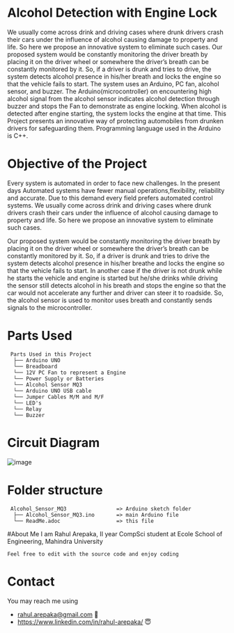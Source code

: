 
# Alcohol Detection with Engine Lock

We usually come across drink and driving cases where drunk drivers crash their cars under the influence of alcohol causing damage to property 
and life. So here we propose an innovative system to eliminate such cases. Our proposed system would be constantly monitoring the driver breath 
by placing it on the driver wheel or somewhere the driver’s breath can be constantly monitored by it. So, if a driver is drunk and tries to drive,
the system detects alcohol presence in his/her breath and locks the engine so that the vehicle fails to start. The system uses an Arduino, PC fan,
alcohol sensor, and buzzer. The Arduino(microcontroller) on encountering high alcohol signal from the alcohol sensor indicates alcohol detection 
through buzzer and stops the Fan to demonstrate as engine locking. When alcohol is detected after engine starting, the system locks the engine at 
that time. This Project presents an innovative way of protecting automobiles from drunken drivers for safeguarding them. Programming language used
in the Arduino is C++.


# Objective of the Project
Every system is automated in order to face new challenges. In the present days Automated systems have fewer manual operations,flexibility,
reliability and accurate. Due to this demand every field prefers automated control systems. We usually come across drink and driving cases where
drunk drivers crash their cars under the influence of alcohol
causing damage to property and life. So here we propose an innovative system to eliminate such cases. 

Our proposed system would be constantly monitoring the driver breath by placing it on the driver wheel or somewhere the driver’s breath can be constantly 
monitored by it. So, if a driver is drunk and tries to drive the system detects alcohol presence in his/her breathe and locks the engine so that the 
vehicle fails to start. In another case if the driver is not drunk while he starts the vehicle and engine is started but he/she drinks while driving 
the sensor still detects alcohol in his breath and stops the engine so that the car would not accelerate any further and driver can steer it to roadside. 
So, the alcohol sensor is used to monitor uses breath and constantly sends signals to the microcontroller.

# Parts Used
```
 Parts Used in this Project                
  ├── Arduino UNO       
  └── Breadboard  
  └── 12V PC Fan to represent a Engine
  └── Power Supply or Batteries
  └── Alcohol Sensor MQ3
  └── Arduino UNO USB cable
  └── Jumper Cables M/M and M/F
  └── LED's
  └── Relay
  └── Buzzer              
```

# Circuit Diagram 
![image](https://user-images.githubusercontent.com/10435564/128292042-85558aa3-0c41-4113-aea3-f665f88875ed.png)


# Folder structure
```
 Alcohol_Sensor_MQ3                => Arduino sketch folder
  ├── Alcohol_Sensor_MQ3.ino       => main Arduino file
  └── ReadMe.adoc                  => this file
```

#About Me
I am Rahul Arepaka, II year CompSci student at Ecole School of Engineering, Mahindra University
```
Feel free to edit with the source code and enjoy coding
```

# Contact
You may reach me using 

- rahul.arepaka@gmail.com 📧
- https://www.linkedin.com/in/rahul-arepaka/ 😇
